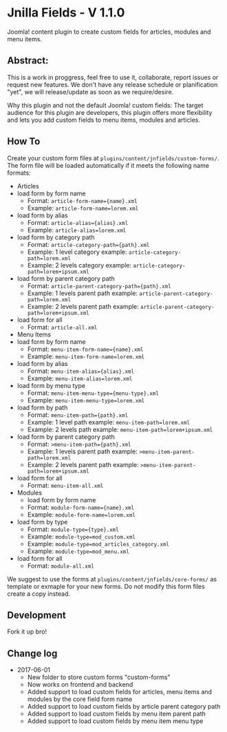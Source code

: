 # Jnilla Fields - V 1.1.0

Joomla! content plugin to create custom fields for articles, modules and menu items.

## Abstract:

This is a work in proggress, feel free to use it, collaborate, report issues or request new features. We don't have any release schedule or planification "yet", we will release/update as soon as we require/desire.

Why this plugin and not the default Joomla! custom fields: The target audience for this plugin are developers, this plugin offers more flexibility and lets you add custom fields to menu items, modules and articles.

## How To

Create your custom form files at <code>plugins/content/jnfields/custom-forms/</code>. The form file will be loaded automatically if it meets the following name formats:

* Articles
 * load form by form name
   * Format: <code>article-form-name={name}.xml</code>
   * Example: <code>article-form-name=lorem.xml</code>
 * load form by alias
   * Format: <code>article-alias={alias}.xml</code>
   * Example: <code>article-alias=lorem.xml</code>
 * load form by category path
   * Format: <code>article-category-path={path}.xml</code>
   * Example: 1 level category example: <code>article-category-path=lorem.xml</code>
   * Example: 2 levels category example: <code>article-category-path=lorem+ipsum.xml</code>
 * load form by parent category path
   * Format: <code>article-parent-category-path={path}.xml</code>
   * Example: 1 levels parent path example: <code>article-parent-category-path=lorem.xml</code>
   * Example: 2 levels parent path example: <code>article-parent-category-path=lorem+ipsum.xml</code>
 * load form for all
   * Format: <code>article-all.xml</code>
* Menu Items
 * load form by form name
   * Format: <code>menu-item-form-name={name}.xml</code>
   * Example: <code>menu-item-form-name=lorem.xml</code>
 * load form by alias
   * Format: <code>menu-item-alias={alias}.xml</code>
   * Example: <code>menu-item-alias=lorem.xml</code>
 * load form by menu type
   * Format: <code>menu-item-menu-type={menu-type}.xml</code>
   * Example: <code>menu-item-menu-type=lorem.xml</code>
 * load form by path
   * Format: <code>menu-item-path={path}.xml</code>
   * Example: 1 level path example: <code>menu-item-path=lorem.xml</code>
   * Example: 2 levels path example: <code>menu-item-path=lorem+ipsum.xml</code>
 * load form by parent category path
   * Format: <code>>menu-item-path={path}.xml</code>
   * Example: 1 levels parent path example: <code>>menu-item-parent-path=lorem.xml</code>
   * Example: 2 levels parent path example: <code>>menu-item-parent-path=lorem+ipsum.xml</code>
 * load form for all
   * Format: <code>menu-item-all.xml</code>
* Modules
  * load form by form name
   * Format: <code>module-form-name={name}.xml</code>
   * Example: <code>module-form-name=lorem.xml</code>
 * load form by type
   * Format: <code>module-type={type}.xml</code>
   * Example: <code>module-type=mod_custom.xml</code>
   * Example: <code>module-type=mod_articles_category.xml</code>
   * Example: <code>module-type=mod_menu.xml</code>
 * load form for all
   * Format: <code>module-all.xml</code>

We suggest to use the forms at <code>plugins/content/jnfields/core-forms/</code> as template or exmaple for your new forms. Do not modify this form files create a copy instead.

## Development

Fork it up bro!

## Change log

* 2017-06-01
  * New folder to store custom forms "custom-forms"
  * Now works on frontend and backend
  * Added support to load custom fields for articles, menu items and modules by the core field form name
  * Added support to load custom fields by article parent category path
  * Added support to load custom fields by menu item parent path
  * Added support to load custom fields by menu item menu type
  
  
  
  
  
  
  
